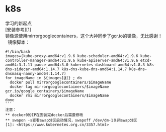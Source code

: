 # k8s  
学习的新起点  
[安装参考][1]  
镜像源使用mirrorgooglecontainers，这个大神同步了gcr.io的镜像，无比感谢！  
镜像脚本：  
```
#!/bin/bash
images=(kube-proxy-amd64:v1.9.6 kube-scheduler-amd64:v1.9.6 kube-controller-manager-amd64:v1.9.6 kube-apiserver-amd64:v1.9.6 etcd-amd64:3.1.11 pause-amd64:3.0 kubernetes-dashboard-amd64:v1.8.3 k8s-dns-sidecar-amd64:1.14.7 k8s-dns-kube-dns-amd64:1.14.7 k8s-dns-dnsmasq-nanny-amd64:1.14.7)
for imageName in ${images[@]} ; do
  docker pull mirrorgooglecontainers/$imageName
  docker tag mirrorgooglecontainers/$imageName gcr.io/google_containers/$imageName
  docker rmi mirrorgooglecontainers/$imageName
done
```  
注意：  
** docker0的IP在安装完docker后需要修改  
** swapon -s查看swap分区启动情况，swapoff /dev/dm-1关闭swap分区
[1]: <https://www.kubernetes.org.cn/3357.html>  
